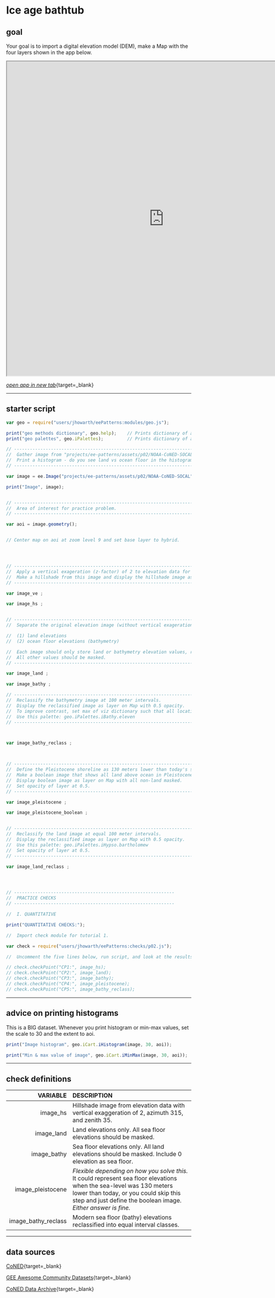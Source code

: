 # __Ice age bathtub__  

## __goal__  

Your goal is to import a digital elevation model (DEM), make a Map with the four layers shown in the app below.

<iframe
  src="https://ee-patterns.projects.earthengine.app/view/practice-02"
  style="width:854px; height:854px"
></iframe> 

[_open app in new tab_](https://ee-patterns.projects.earthengine.app/view/practice-02){target=_blank}

---   

## __starter script__  

```js
var geo = require("users/jhowarth/eePatterns:modules/geo.js");

print("geo methods dictionary", geo.help);    // Prints dictionary of all tools in module.
print("geo palettes", geo.iPalettes);         // Prints dictionary of all palettes in module.  

// -------------------------------------------------------------------------------
//  Gather image from "projects/ee-patterns/assets/p02/NOAA-CoNED-SOCAL".
//  Print a histogram - do you see land vs ocean floor in the histogram?
// -------------------------------------------------------------------------------

var image = ee.Image("projects/ee-patterns/assets/p02/NOAA-CoNED-SOCAL");

print("Image", image);


// -------------------------------------------------------------------------------
//  Area of interest for practice problem.
// -------------------------------------------------------------------------------

var aoi = image.geometry();


// Center map on aoi at zoom level 9 and set base layer to hybrid.




// -------------------------------------------------------------------------------
//  Apply a vertical exageration (z-factor) of 2 to elevation data for hillshade. 
//  Make a hillshade from this image and display the hillshade image as layer on Map.
// -------------------------------------------------------------------------------

var image_ve ;

var image_hs ;


// -------------------------------------------------------------------------------
//  Separate the original elevation image (without vertical exageration) into two different images:

//  (1) land elevations
//  (2) ocean floor elevations (bathymetry)

//  Each image should only store land or bathymetry elevation values, respectively.
//  All other values should be masked.
// -------------------------------------------------------------------------------

var image_land ;

var image_bathy ;

// -------------------------------------------------------------------------------
//  Reclassify the bathymetry image at 100 meter intervals. 
//  Display the reclassified image as layer on Map with 0.5 opacity.
//  To improve contrast, set max of viz dictionary such that all locations less than -2000 m (or class 20) are the darkest blue in palette.
//  Use this palette: geo.iPalettes.iBathy.eleven
// -------------------------------------------------------------------------------



var image_bathy_reclass ;



// -------------------------------------------------------------------------------
//  Define the Pleistocene shoreline as 130 meters lower than today's shoreline.
//  Make a boolean image that shows all land above ocean in Pleistocene.
//  Display boolean image as layer on Map with all non-land masked.
//  Set opacity of layer at 0.5.
// -------------------------------------------------------------------------------

var image_pleistocene ;

var image_pleistocene_boolean ;


// -------------------------------------------------------------------------------
//  Reclassify the land image at equal 100 meter intervals. 
//  Display the reclassified image as layer on Map with 0.5 opacity.
//  Use this palette: geo.iPalettes.iHypso.bartholomew
//  Set opacity of layer at 0.5.
// -------------------------------------------------------------------------------

var image_land_reclass ;




// -------------------------------------------------------------
//  PRACTICE CHECKS
// -------------------------------------------------------------

//  I. QUANTITATIVE 

print("QUANTITATIVE CHECKS:");

//  Import check module for tutorial 1.

var check = require("users/jhowarth/eePatterns:checks/p02.js");

//  Uncomment the five lines below, run script, and look at the results in Console. 

// check.checkPoint("CP1:", image_hs);
// check.checkPoint("CP2:", image_land);
// check.checkPoint("CP3:", image_bathy);
// check.checkPoint("CP4:", image_pleistocene);
// check.checkPoint("CP5:", image_bathy_reclass);


```

---

## __advice on printing histograms__  

This is a BIG dataset. Whenever you print histogram or min-max values, set the scale to 30 and the extent to aoi.  

```js
print("Image histogram", geo.iCart.iHistogram(image, 30, aoi));
```

```js
print("Min & max value of image", geo.iCart.iMinMax(image, 30, aoi));
```

---  

## __check definitions__  

| VARIABLE            | DESCRIPTION                                                                                         |
| --:                 | :--                                                                                                 |
| image_hs            | Hillshade image from elevation data with vertical exaggeration of 2, azimuth 315, and zenith 35.    |   
| image_land          | Land elevations only. All sea floor elevations should be masked.                                         |
| image_bathy         | Sea floor elevations only. All land elevations should be masked. Include 0 elevation as sea floor. | 
| image_pleistocene   | _Flexible depending on how you solve this._ It could represent sea floor elevations when the sea-level was 130 meters lower than today, or you could skip this step and just define the boolean image. _Either answer is fine._   |
| image_bathy_reclass | Modern sea floor (bathy) elevations reclassified into equal interval classes. |                                 |


---  

## __data sources__  

[CoNED](https://www.usgs.gov/special-topics/coastal-national-elevation-database-applications-project){target=_blank}  

[GEE Awesome Community Datasets](https://gee-community-catalog.org/projects/tbdem/){target=_blank}  

[CoNED Data Archive](https://topotools.cr.usgs.gov/topobathy_viewer/dwndata.htm){target=_blank}  

